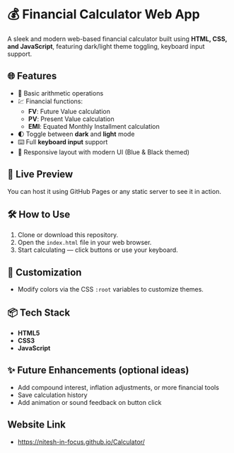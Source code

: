 # 💰 Financial Calculator Web App

A sleek and modern web-based financial calculator built using **HTML, CSS, and JavaScript**, featuring dark/light theme toggling, keyboard input support.

## 🌐 Features

- 🔢 Basic arithmetic operations
- 💹 Financial functions:
  - **FV**: Future Value calculation
  - **PV**: Present Value calculation
  - **EMI**: Equated Monthly Installment calculation
- 🌓 Toggle between **dark** and **light** mode
- ⌨️ Full **keyboard input** support
- 📱 Responsive layout with modern UI (Blue & Black themed)

## 🚀 Live Preview

You can host it using GitHub Pages or any static server to see it in action.

## 🛠️ How to Use

1. Clone or download this repository.
2. Open the `index.html` file in your web browser.
3. Start calculating — click buttons or use your keyboard.

## 🎨 Customization

- Modify colors via the CSS `:root` variables to customize themes.

## 📦 Tech Stack

- **HTML5**
- **CSS3**
- **JavaScript**

## ✨ Future Enhancements (optional ideas)

- Add compound interest, inflation adjustments, or more financial tools
- Save calculation history
- Add animation or sound feedback on button click

## Website Link 

- https://nitesh-in-focus.github.io/Calculator/
